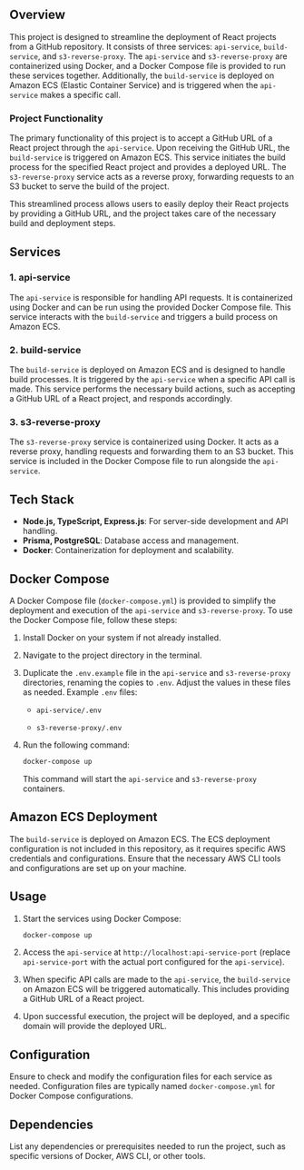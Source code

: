 ## Overview

This project is designed to streamline the deployment of React projects from a GitHub repository. It consists of three services: `api-service`, `build-service`, and `s3-reverse-proxy`. The `api-service` and `s3-reverse-proxy` are containerized using Docker, and a Docker Compose file is provided to run these services together. Additionally, the `build-service` is deployed on Amazon ECS (Elastic Container Service) and is triggered when the `api-service` makes a specific call.

### Project Functionality

The primary functionality of this project is to accept a GitHub URL of a React project through the `api-service`. Upon receiving the GitHub URL, the `build-service` is triggered on Amazon ECS. This service initiates the build process for the specified React project and provides a deployed URL. The `s3-reverse-proxy` service acts as a reverse proxy, forwarding requests to an S3 bucket to serve the build of the project.

This streamlined process allows users to easily deploy their React projects by providing a GitHub URL, and the project takes care of the necessary build and deployment steps.

## Services

### 1. api-service

The `api-service` is responsible for handling API requests. It is containerized using Docker and can be run using the provided Docker Compose file. This service interacts with the `build-service` and triggers a build process on Amazon ECS.

### 2. build-service

The `build-service` is deployed on Amazon ECS and is designed to handle build processes. It is triggered by the `api-service` when a specific API call is made. This service performs the necessary build actions, such as accepting a GitHub URL of a React project, and responds accordingly.

### 3. s3-reverse-proxy

The `s3-reverse-proxy` service is containerized using Docker. It acts as a reverse proxy, handling requests and forwarding them to an S3 bucket. This service is included in the Docker Compose file to run alongside the `api-service`.

## Tech Stack

- **Node.js, TypeScript, Express.js**: For server-side development and API handling.
- **Prisma, PostgreSQL**: Database access and management.
- **Docker**: Containerization for deployment and scalability.

## Docker Compose

A Docker Compose file (`docker-compose.yml`) is provided to simplify the deployment and execution of the `api-service` and `s3-reverse-proxy`. To use the Docker Compose file, follow these steps:

1. Install Docker on your system if not already installed.
2. Navigate to the project directory in the terminal.

3. Duplicate the `.env.example` file in the `api-service` and `s3-reverse-proxy` directories, renaming the copies to `.env`. Adjust the values in these files as needed. Example `.env` files:

   - `api-service/.env`

   - `s3-reverse-proxy/.env`

4. Run the following command:

   ```bash
   docker-compose up
   ```

   This command will start the `api-service` and `s3-reverse-proxy` containers.

## Amazon ECS Deployment

The `build-service` is deployed on Amazon ECS. The ECS deployment configuration is not included in this repository, as it requires specific AWS credentials and configurations. Ensure that the necessary AWS CLI tools and configurations are set up on your machine.

## Usage

1. Start the services using Docker Compose:

   ```bash
   docker-compose up
   ```

2. Access the `api-service` at `http://localhost:api-service-port` (replace `api-service-port` with the actual port configured for the `api-service`).

3. When specific API calls are made to the `api-service`, the `build-service` on Amazon ECS will be triggered automatically. This includes providing a GitHub URL of a React project.

4. Upon successful execution, the project will be deployed, and a specific domain will provide the deployed URL.

## Configuration

Ensure to check and modify the configuration files for each service as needed. Configuration files are typically named `docker-compose.yml` for Docker Compose configurations.

## Dependencies

List any dependencies or prerequisites needed to run the project, such as specific versions of Docker, AWS CLI, or other tools.
